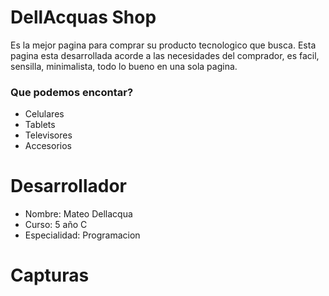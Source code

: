 # DellAcquas Shop
Es la mejor pagina para comprar su producto tecnologico que busca. Esta pagina esta desarrollada acorde a las necesidades del comprador, es facil, sensilla, minimalista, todo lo bueno en una sola pagina. 
### Que podemos encontar? 
* Celulares
* Tablets 
* Televisores 
* Accesorios 

# Desarrollador 
* Nombre: Mateo Dellacqua 
* Curso: 5 año C 
* Especialidad: Programacion 



# Capturas



